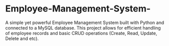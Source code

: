 # Employee-Management-System-
A simple yet powerful Employee Management System built with Python and connected to a MySQL database. This project allows for efficient handling of employee records and basic CRUD operations (Create, Read, Update, Delete and etc).
